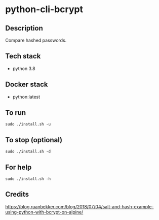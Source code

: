 # python-cli-bcrypt

## Description
Compare hashed passwords.

## Tech stack
- python 3.8

## Docker stack
- python:latest

## To run
`sudo ./install.sh -u`

## To stop (optional)
`sudo ./install.sh -d`

## For help
`sudo ./install.sh -h`

## Credits
https://blog.ruanbekker.com/blog/2018/07/04/salt-and-hash-example-using-python-with-bcrypt-on-alpine/
